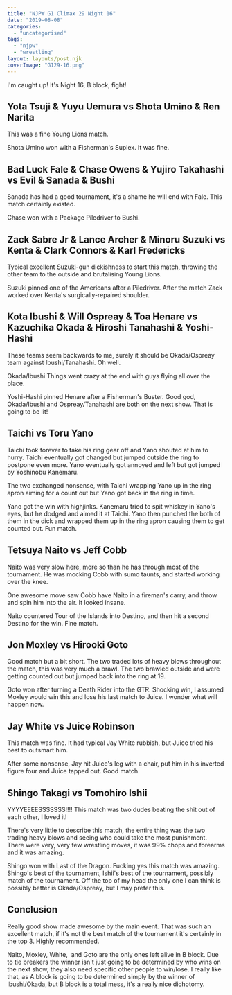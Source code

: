 ```yaml
---
title: "NJPW G1 Climax 29 Night 16"
date: "2019-08-08"
categories: 
  - "uncategorised"
tags: 
  - "njpw"
  - "wrestling"
layout: layouts/post.njk
coverImage: "G129-16.png"
---
```


I'm caught up! It's Night 16, B block, fight!

## Yota Tsuji & Yuyu Uemura vs Shota Umino & Ren Narita

This was a fine Young Lions match.

Shota Umino won with a Fisherman's Suplex. It was fine.

## Bad Luck Fale & Chase Owens & Yujiro Takahashi vs Evil & Sanada & Bushi

Sanada has had a good tournament, it's a shame he will end with Fale. This match certainly existed.

Chase won with a Package Piledriver to Bushi.

## Zack Sabre Jr & Lance Archer & Minoru Suzuki vs Kenta & Clark Connors & Karl Fredericks

Typical excellent Suzuki-gun dickishness to start this match, throwing the other team to the outside and brutalising Young Lions.

Suzuki pinned one of the Americans after a Piledriver. After the match Zack worked over Kenta's surgically-repaired shoulder.

## Kota Ibushi & Will Ospreay & Toa Henare vs Kazuchika Okada & Hiroshi Tanahashi & Yoshi-Hashi

These teams seem backwards to me, surely it should be Okada/Ospreay team against Ibushi/Tanahashi. Oh well.

Okada/Ibushi Things went crazy at the end with guys flying all over the place.

Yoshi-Hashi pinned Henare after a Fisherman's Buster. Good god, Okada/Ibushi and Ospreay/Tanahashi are both on the next show. That is going to be lit!

## Taichi vs Toru Yano

Taichi took forever to take his ring gear off and Yano shouted at him to hurry. Taichi eventually got changed but jumped outside the ring to postpone even more. Yano eventually got annoyed and left but got jumped by Yoshinobu Kanemaru.

The two exchanged nonsense, with Taichi wrapping Yano up in the ring apron aiming for a count out but Yano got back in the ring in time.

Yano got the win with highjinks. Kanemaru tried to spit whiskey in Yano's eyes, but he dodged and aimed it at Taichi. Yano then punched the both of them in the dick and wrapped them up in the ring apron causing them to get counted out. Fun match.

## Tetsuya Naito vs Jeff Cobb

Naito was very slow here, more so than he has through most of the tournament. He was mocking Cobb with sumo taunts, and started working over the knee.

One awesome move saw Cobb have Naito in a fireman's carry, and throw and spin him into the air. It looked insane.

Naito countered Tour of the Islands into Destino, and then hit a second Destino for the win. Fine match.

## Jon Moxley vs Hirooki Goto

Good match but a bit short. The two traded lots of heavy blows throughout the match, this was very much a brawl. The two brawled outside and were getting counted out but jumped back into the ring at 19.

Goto won after turning a Death Rider into the GTR. Shocking win, I assumed Moxley would win this and lose his last match to Juice. I wonder what will happen now.

## Jay White vs Juice Robinson

This match was fine. It had typical Jay White rubbish, but Juice tried his best to outsmart him.

After some nonsense, Jay hit Juice's leg with a chair, put him in his inverted figure four and Juice tapped out. Good match.

## Shingo Takagi vs Tomohiro Ishii

YYYYEEEESSSSSSS!!!! This match was two dudes beating the shit out of each other, I loved it!

There's very little to describe this match, the entire thing was the two trading heavy blows and seeing who could take the most punishment. There were very, very few wrestling moves, it was 99% chops and forearms and it was amazing.

Shingo won with Last of the Dragon. Fucking yes this match was amazing. Shingo's best of the tournament, Ishii's best of the tournament, possibly match of the tournament. Off the top of my head the only one I can think is possibly better is Okada/Ospreay, but I may prefer this.

## Conclusion

Really good show made awesome by the main event. That was such an excellent match, if it's not the best match of the tournament it's certainly in the top 3. Highly recommended.

Naito, Moxley, White,  and Goto are the only ones left alive in B block. Due to tie breakers the winner isn't just going to be determined by who wins on the next show, they also need specific other people to win/lose. I really like that, as A block is going to be determined simply by the winner of Ibushi/Okada, but B block is a total mess, it's a really nice dichotomy.
